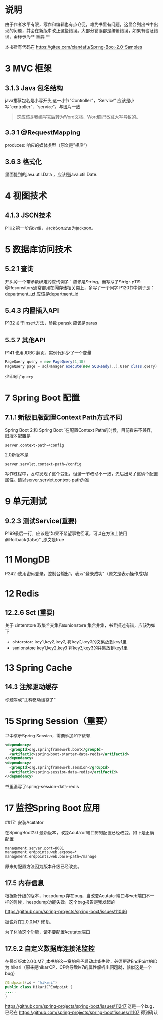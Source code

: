 # 说明

由于作者水平有限，写作和编辑也有点仓促，难免书里有问题，这里会列出书中出现的问题，并会在新版中改正这些错误。大部分错误都是编辑错误，如果有验证错误，会标示为** 重要 **

本书所有代码在 https://gitee.com/xiandafu/Spring-Boot-2.0-Samples

# 3 MVC 框架

## 3.1.3 Java 包名结构

java推荐包名是小写开头,这一小节“Controller”，“Service” 应该是小写“controller”，“service”。与图片一致

> 这应该是我编写完后转为Word文档，Word自己改成大写导致的。

##  3.3.1 @RequestMapping

produces: 响应的媒体类型（原文是”相应“）

## 3.6.3 格式化

里面提到的java.util.Data ，应该是java.util.Date.  

# 4 视图技术
## 4.1.3 JSON技术
P102 第一阶段介绍，JackSon应该为jackson。


# 5  数据库访问技术

## 5.2.1 查询

开头的一个带参数绑定的查询例子：应该是String，而写成了Strign
p119 @Reponsitory通常都用在**同**存储相关类上，多写了一个同字
P120书中例子是：department_ud 应该是department_id



## 5.4.3 内置插入API
P132 关于insert方法，参数 parask 应该是paras

## 5.5.7 其他API
P141 使用JDBC 翻页，实例代码少了一个变量

~~~java
PageQuery query = new PageQuery(1,10)
PageQuery page = sqlManager.execute(new SQLReady(..),User.class,query)
~~~
少印刷了`query`


# 7 Spring Boot 配置

## 7.1.1 新版旧版配置Context Path方式不同

Spring Boot 2  和 Spring Boot 1在配置Context Path的时候，目前看来不兼容，旧版本配置是

```properties
server.context-path=/config
```

2.0新版本是

```properties
server.servlet.context-path=/config
```

写作过程中，及时发现了这个变化，但这一节改动不一致，先后出现了这俩个配置属性。请以server.servlet.context-path为准



# 9 单元测试

## 9.2.3 测试Service(重要)

P199最后一行，应该是“如果不希望事物回滚，可以在方法上使用@Rollback(false)” ,原文是true

# 11 MongDB

P242 :使用密码登录，控制台输出1，表示"登录成功"（原文是表示操作成功）

# 12 Redis

## 12.2.6 Set (重要)
关于 sinterstore 取集合交集和sunionstore 集合并集，书里描述有错，应该为如下

* sinterstore key1,key2,key3, 将key2,key3的交集放到key1里
* sunionstore key1,key2,key3 将key2,key3的并集放到key1里


# 13 Spring Cache

## 14.3 注解驱动缓存

标题写成“注释驱动缓存了”



# 15 Spring Session（重要）

书中演示Spring Session，需要添加如下依赖

~~~xml
<dependency>
  <groupId>org.springframework.boot</groupId>
  <artifactId>spring-boot-starter-data-redis</artifactId>
</dependency>
<dependency>
  <groupId>org.springframework.session</groupId>
  <artifactId>spring-session-data-redis</artifactId>
</dependency>

~~~

书里漏写了spring-session-data-redis

# 17 监控Spring Boot 应用

##17.1 安装Acutator

在SpringBoot2.0 最新版本，改变Acutator端口的的配置已经改变，如下是正确配置

~~~properties
management.server.port=8081
management.endpoints.web.expose=*
management.endpoints.web.base-path=/manage
~~~

原来的配置方法因为版本升级已经改变。



## 17.5  内存信息
根据新升级的版本，heapdump 存在bug，当改变Acutator端口与web端口不一样的时候，heapdump功能失效。这个bug报告是我发起的

https://github.com/spring-projects/spring-boot/issues/11046

据说将在2.0.0.M7 修复。

为了体验这个功能，请不要配置Acutator端口

## 17.9.2 自定义数据库连接池监控

在最新版本2.0.0.M7 ,本书的这一章的例子启动功能失败，必须更改EndPoint的ID为 hikari（原来是hikariCP，CP会导致M7的属性解析出问题就，貌似这是一个bug）

```java
@Endpoint(id = "hikari")
public class HikariCPEndpoint {
.....
}
```

https://github.com/spring-projects/spring-boot/issues/11247  这是一个bug，已经在 https://github.com/spring-projects/spring-boot/issues/11107 得到确认